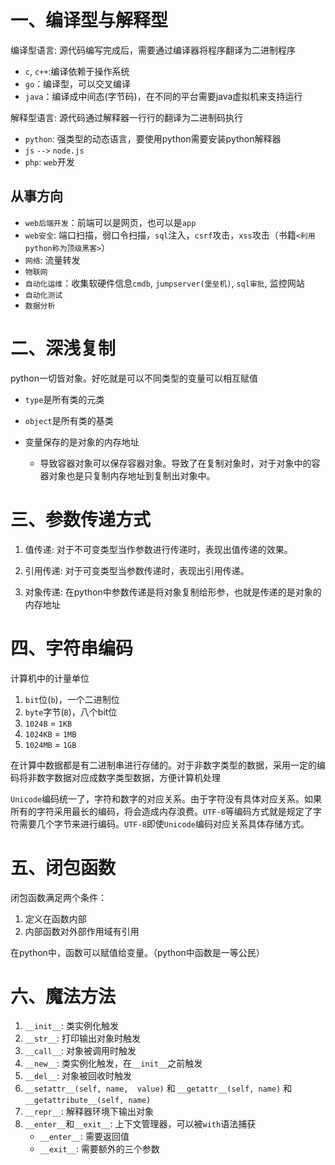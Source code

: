 # 一、编译型与解释型
编译型语言: 源代码编写完成后，需要通过编译器将程序翻译为二进制程序
* `c`, `c++`:编译依赖于操作系统
* `go`：编译型，可以交叉编译
* `java`：编译成中间态(字节码)，在不同的平台需要java虚拟机来支持运行

解释型语言: 源代码通过解释器一行行的翻译为二进制码执行
* `python`: 强类型的动态语言，要使用python需要安装python解释器
* `js` `-->` `node.js`
* `php`: `web`开发

## 从事方向
* `web后端开发`：前端可以是网页，也可以是`app`
* `web安全`: 端口扫描，弱口令扫描，`sql`注入，`csrf`攻击，`xss`攻击（书籍`<利用python称为顶级黑客>`）
* `网络`: 流量转发
* `物联网`
* `自动化运维`：收集软硬件信息`cmdb`, `jumpserver(堡垒机)`, `sql审批`, 监控网站
* `自动化测试`
* `数据分析`

# 二、深浅复制
python一切皆对象。好吃就是可以不同类型的变量可以相互赋值
* `type`是所有类的元类

* `object`是所有类的基类

* 变量保存的是对象的内存地址
    * 导致容器对象可以保存容器对象。导致了在复制对象时，对于对象中的容器对象也是只复制内存地址到复制出对象中。

# 三、参数传递方式
1. 值传递: 对于不可变类型当作参数进行传递时，表现出值传递的效果。

2. 引用传递: 对于可变类型当参数传递时，表现出引用传递。

3. 对象传递: 在python中参数传递是将对象复制给形参，也就是传递的是对象的内存地址


# 四、字符串编码
计算机中的计量单位
1. `bit`位(`b`)，一个二进制位
2. `byte`字节(`B`)，八个bit位
3. `1024B` = `1KB`
4. `1024KB` = `1MB`
5. `1024MB` = `1GB`


在计算中数据都是有二进制串进行存储的。对于非数字类型的数据，采用一定的编码将非数字数据对应成数字类型数据，方便计算机处理

`Unicode`编码统一了，字符和数字的对应关系。由于字符没有具体对应关系。如果所有的字符采用最长的编码，将会造成内存浪费。`UTF-8`等编码方式就是规定了字符需要几个字节来进行编码。`UTF-8`即使`Unicode`编码对应关系具体存储方式。

# 五、闭包函数
闭包函数满足两个条件：
1. 定义在函数内部
2. 内部函数对外部作用域有引用

在python中，函数可以赋值给变量。（python中函数是一等公民）

# 六、魔法方法
1. `__init__`: 类实例化触发
2. `__str__`: 打印输出对象时触发
3. `__call__`: 对象被调用时触发
4. `__new__`: 类实例化触发，在`__init__`之前触发
5. `__del__`: 对象被回收时触发
6. `__setattr__(self, name,  value)` 和 `__getattr__(self, name)` 和 `__getattribute__(self, name)`
7. `__repr__`: 解释器环境下输出对象
8. `__enter__`和`__exit__`: 上下文管理器，可以被`with`语法捕获
    * `__enter__`: 需要返回值
    * `__exit__`: 需要额外的三个参数





















